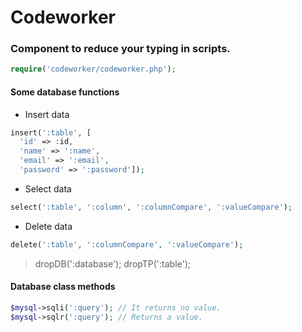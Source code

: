 # Codeworker
### Component to reduce your typing in scripts.

```php 
require('codeworker/codeworker.php');
````

#### Some database functions

* Insert data 
```php
insert(':table', [
  'id' => :id, 
  'name' => ':name', 
  'email' => ':email', 
  'password' => ':password']);

````
* Select data
```php
select(':table', ':column', ':columnCompare', ':valueCompare');
````
* Delete data
```php
delete(':table', ':columnCompare', ':valueCompare');
````
> dropDB(':database');
> dropTP(':table');

#### Database class methods

```php
$mysql->sqli(':query'); // It returns no value.
$mysql->sqlr(':query'); // Returns a value.
````
